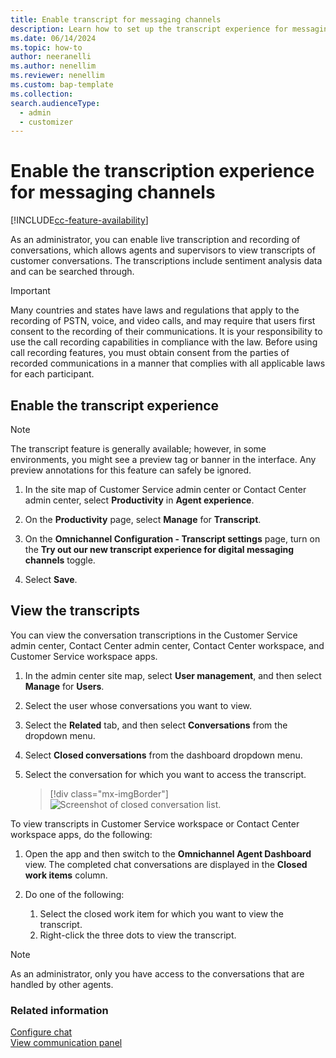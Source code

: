 ```yaml
---
title: Enable transcript for messaging channels
description: Learn how to set up the transcript experience for messaging channels in Omnichannel for Customer Service.
ms.date: 06/14/2024
ms.topic: how-to
author: neeranelli
ms.author: nenellim
ms.reviewer: nenellim
ms.custom: bap-template
ms.collection:
search.audienceType: 
  - admin
  - customizer
---
```


# Enable the transcription experience for messaging channels

[!INCLUDE[cc-feature-availability](../../includes/cc-feature-availability.md)]

As an administrator, you can enable live transcription and recording of conversations, which allows agents and supervisors to view transcripts of customer conversations. The transcriptions include sentiment analysis data and can be searched through.

> [!IMPORTANT]
> Many countries and states have laws and regulations that apply to the recording of PSTN, voice, and video calls, and may require that users first consent to the recording of their communications. It is your responsibility to use the call recording capabilities in compliance with the law. Before using call recording features, you must obtain consent from the parties of recorded communications in a manner that complies with all applicable laws for each participant.

## Enable the transcript experience

> [!NOTE]
> The transcript feature is generally available; however, in some environments, you might see a preview tag or banner in the interface. Any preview annotations for this feature can safely be ignored.

1. In the site map of Customer Service admin center or Contact Center admin center, select **Productivity** in **Agent experience**.

1. On the **Productivity** page, select **Manage** for **Transcript**.

1. On the **Omnichannel Configuration - Transcript settings** page, turn on the **Try out our new transcript experience for digital messaging channels** toggle.

1. Select **Save**.

## View the transcripts

You can view the conversation transcriptions in the Customer Service admin center, Contact Center admin center, Contact Center workspace, and Customer Service workspace apps.

1. In the admin center site map, select **User management**, and then select **Manage** for **Users**.
2. Select the user whose conversations you want to view.
3. Select the **Related** tab, and then select **Conversations** from the dropdown menu.
4. Select **Closed conversations** from the dashboard dropdown menu.
5. Select the conversation for which you want to access the transcript.
  
   > [!div class="mx-imgBorder"]
   > ![Screenshot of closed conversation list.](../media/voice-channel-conversations-list.png)

To view transcripts in Customer Service workspace or Contact Center workspace apps, do the following:

1. Open the app and then switch to the **Omnichannel Agent Dashboard** view. The completed chat conversations are displayed in the **Closed work items** column.
1. Do one of the following:<br>
 
   1. Select the closed work item for which you want to view the transcript.<br>
   1. Right-click the three dots to view the transcript.

> [!NOTE]
> As an administrator, only you have access to the conversations that are handled by other agents.

### Related information

[Configure chat](../administer/add-chat-widget.md)  
[View communication panel](../use/oc-conversation-control.md)
